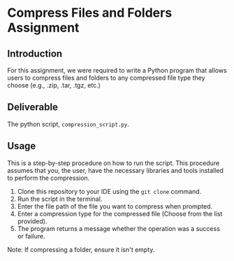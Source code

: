 # Compress Files and Folders Assignment

## Introduction
For this assignment, we were required to write a Python program that allows users to compress files and folders to any compressed file type they choose (e.g., .zip, .tar, .tgz, etc.)

## Deliverable
The python script, `compression_script.py`.

## Usage
This is a step-by-step procedure on how to run the script. This procedure assumes that you, the user, have the necessary libraries and tools installed to perform the compression.

1. Clone this repository to your IDE using the `git clone` command.
2. Run the script in the terminal.
3. Enter the file path of the file you want to compress when prompted.
4. Enter a compression type for the compressed file (Choose from the list provided).
5. The program returns a message whether the operation was a success or failure.

Note: If compressing a folder, ensure it isn't empty.